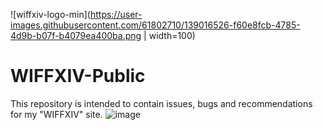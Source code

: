 ![wiffxiv-logo-min](https://user-images.githubusercontent.com/61802710/139016526-f60e8fcb-4785-4d9b-b07f-b4079ea400ba.png | width=100) 
# WIFFXIV-Public
This repository is intended to contain issues, bugs and recommendations for my "WIFFXIV" site.
![image](https://user-images.githubusercontent.com/61802710/139016455-3463057a-79d7-4fb9-80f9-1a7f0d6813ae.png)
